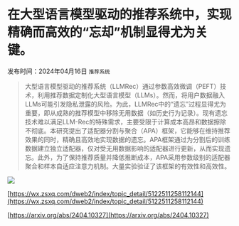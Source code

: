 # 在大型语言模型驱动的推荐系统中，实现精确而高效的“忘却”机制显得尤为关键。
发布时间：2024年04月16日
`推荐系统`
> 大型语言模型驱动的推荐系统（LLMRec）通过参数高效微调（PEFT）技术，利用推荐数据定制化大型语言模型（LLMs）。然而，将用户数据融入LLMs可能引发隐私泄露的风险。为此，LLMRec中的“遗忘”过程显得尤为重要，即从成熟的推荐模型中移除无用数据（如历史行为记录）。现有遗忘技术难以满足LLM-Rec的特殊需求，主要受限于计算成本高昂和数据擦除不彻底。本研究提出了适配器分割与聚合（APA）框架，它能够在维持推荐效果的同时，精确且高效地实现数据的遗忘。APA框架通过为分割后的训练数据建立独立适配器，仅对受无用数据影响的适配器进行更新，从而实现遗忘。此外，为了保持推荐质量并降低推断成本，APA采用参数级别的适配器聚合和样本自适应注意力机制。大量实验验证了该框架的有效性和高效性。

![](https://raw.githubusercontent.com/HuggingAGI/HuggingArxiv/main/paper_images/2404.10327/sample-franklin)

[https://wx.zsxq.com/dweb2/index/topic_detail/5122511258112144](https://wx.zsxq.com/dweb2/index/topic_detail/5122511258112144)

[https://arxiv.org/abs/2404.10327](https://arxiv.org/abs/2404.10327)